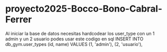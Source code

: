 # proyecto2025-Bocco-Bono-Cabral-Ferrer
Al iniciar la base de datos necesitas hardcodear los user_type con un 1 admin y un 2 usuario podes usar este codigo en sql INSERT INTO db_gym.user_types (id, name) VALUES
(1, 'admin'),
(2, 'usuario'),

 
